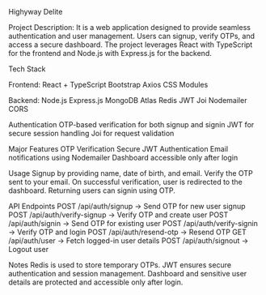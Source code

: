Highyway Delite

Project Description:
It is a web application designed to provide seamless authentication and user management. Users can signup, verify OTPs, and access a secure dashboard. The project leverages React with TypeScript for the frontend and Node.js with Express.js for the backend.

Tech Stack

Frontend:
React + TypeScript
Bootstrap
Axios
CSS Modules

Backend:
Node.js
Express.js
MongoDB Atlas
Redis
JWT
Joi
Nodemailer
CORS

Authentication
OTP-based verification for both signup and signin
JWT for secure session handling
Joi for request validation

Major Features
OTP Verification
Secure JWT Authentication
Email notifications using Nodemailer
Dashboard accessible only after login

Usage
Signup by providing name, date of birth, and email.
Verify the OTP sent to your email.
On successful verification, user is redirected to the dashboard.
Returning users can signin using OTP.

API Endpoints
POST /api/auth/signup → Send OTP for new user signup
POST /api/auth/verify-signup → Verify OTP and create user
POST /api/auth/signin → Send OTP for existing user
POST /api/auth/verify-signin → Verify OTP and login
POST /api/auth/resend-otp → Resend OTP
GET /api/auth/user → Fetch logged-in user details
POST /api/auth/signout → Logout user

Notes
Redis is used to store temporary OTPs.
JWT ensures secure authentication and session management.
Dashboard and sensitive user details are protected and accessible only after login.
